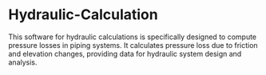 # Hydraulic-Calculation
This software for hydraulic calculations is specifically designed to compute pressure losses in piping systems. It calculates pressure loss due to friction and elevation changes, providing data for hydraulic system design and analysis.

